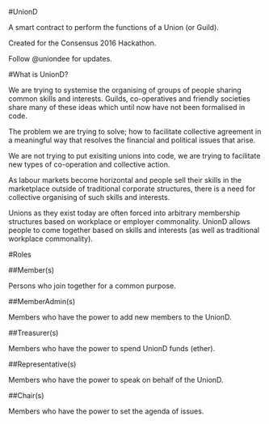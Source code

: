 #UnionD

A smart contract to perform the functions of a Union (or Guild).

Created for the Consensus 2016 Hackathon.

Follow @uniondee for updates.

#What is UnionD?

We are trying to systemise the organising of groups of people sharing common skills and interests. Guilds, co-operatives and friendly societies share many of these ideas which until now have not been formalised in code.

The problem we are trying to solve; how to facilitate collective agreement in a meaningful way that resolves the financial and political issues that arise.

We are not trying to put exisiting unions into code, we are trying to facilitate new types of co-operation and collective action.

As labour markets become horizontal and people sell their skills in the marketplace outside of traditional corporate structures, there is a need for collective organising of such skills and interests.

Unions as they exist today are often forced into arbitrary membership structures based on workplace or employer commonality. UnionD allows people to come together based on skills and interests (as well as traditional workplace commonality).

#Roles

##Member(s)

Persons who join together for a common purpose.

##MemberAdmin(s)

Members who have the power to add new members to the UnionD.

##Treasurer(s)

Members who have the power to spend UnionD funds (ether).

##Representative(s)

Members who have the power to speak on behalf of the UnionD.

##Chair(s)

Members who have the power to set the agenda of issues.